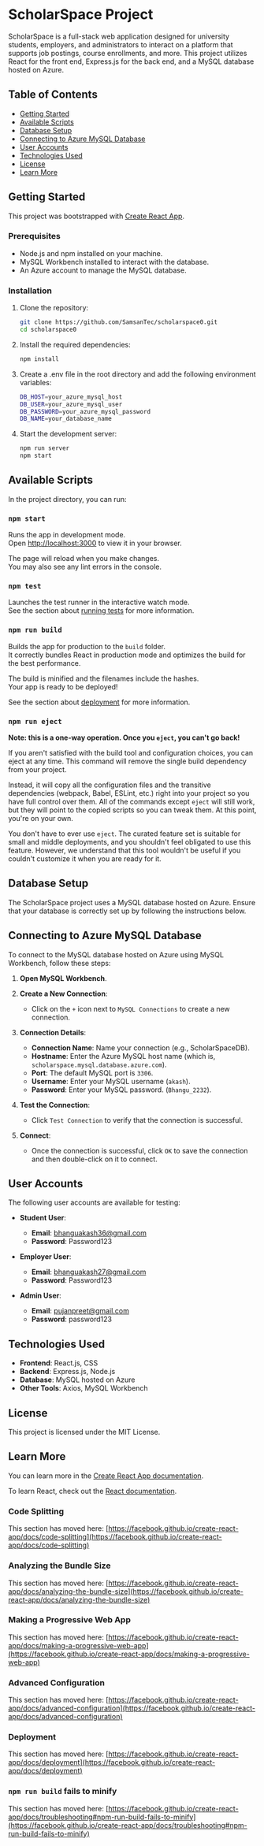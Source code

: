 # ScholarSpace Project

ScholarSpace is a full-stack web application designed for university students, employers, and administrators to interact on a platform that supports job postings, course enrollments, and more. This project utilizes React for the front end, Express.js for the back end, and a MySQL database hosted on Azure.

## Table of Contents

- [Getting Started](#getting-started)
- [Available Scripts](#available-scripts)
- [Database Setup](#database-setup)
- [Connecting to Azure MySQL Database](#connecting-to-azure-mysql-database)
- [User Accounts](#user-accounts)
- [Technologies Used](#technologies-used)
- [License](#license)
- [Learn More](#learn-more)

## Getting Started

This project was bootstrapped with [Create React App](https://github.com/facebook/create-react-app).

### Prerequisites

- Node.js and npm installed on your machine.
- MySQL Workbench installed to interact with the database.
- An Azure account to manage the MySQL database.

### Installation

1. Clone the repository:
   ```bash
   git clone https://github.com/SamsanTec/scholarspace0.git
   cd scholarspace0

2. Install the required dependencies:
   ```bash
   npm install

3. Create a .env file in the root      directory and add the following environment variables:
   ```bash
   DB_HOST=your_azure_mysql_host
   DB_USER=your_azure_mysql_user
   DB_PASSWORD=your_azure_mysql_password
   DB_NAME=your_database_name

4. Start the development server:
   ```bash
   npm run server
   npm start

## Available Scripts

In the project directory, you can run:

### `npm start`

Runs the app in development mode.  
Open [http://localhost:3000](http://localhost:3000) to view it in your browser.

The page will reload when you make changes.  
You may also see any lint errors in the console.

### `npm test`

Launches the test runner in the interactive watch mode.  
See the section about [running tests](https://facebook.github.io/create-react-app/docs/running-tests) for more information.

### `npm run build`

Builds the app for production to the `build` folder.  
It correctly bundles React in production mode and optimizes the build for the best performance.

The build is minified and the filenames include the hashes.  
Your app is ready to be deployed!

See the section about [deployment](https://facebook.github.io/create-react-app/docs/deployment) for more information.

### `npm run eject`

**Note: this is a one-way operation. Once you `eject`, you can't go back!**

If you aren't satisfied with the build tool and configuration choices, you can eject at any time. This command will remove the single build dependency from your project.

Instead, it will copy all the configuration files and the transitive dependencies (webpack, Babel, ESLint, etc.) right into your project so you have full control over them. All of the commands except `eject` will still work, but they will point to the copied scripts so you can tweak them. At this point, you're on your own.

You don't have to ever use `eject`. The curated feature set is suitable for small and middle deployments, and you shouldn't feel obligated to use this feature. However, we understand that this tool wouldn't be useful if you couldn't customize it when you are ready for it.

## Database Setup

The ScholarSpace project uses a MySQL database hosted on Azure. Ensure that your database is correctly set up by following the instructions below.

## Connecting to Azure MySQL Database

To connect to the MySQL database hosted on Azure using MySQL Workbench, follow these steps:

1. **Open MySQL Workbench**.

2. **Create a New Connection**:
   - Click on the `+` icon next to `MySQL Connections` to create a new connection.

3. **Connection Details**:
   - **Connection Name**: Name your connection (e.g., ScholarSpaceDB).
   - **Hostname**: Enter the Azure MySQL host name (which is, `scholarspace.mysql.database.azure.com`).
   - **Port**: The default MySQL port is `3306`.
   - **Username**: Enter your MySQL username (`akash`).
   - **Password**: Enter your MySQL password. (`Bhangu_2232`).

4. **Test the Connection**:
   - Click `Test Connection` to verify that the connection is successful.

5. **Connect**:
   - Once the connection is successful, click `OK` to save the connection and then double-click on it to connect.

## User Accounts

The following user accounts are available for testing:

- **Student User**:
  - **Email**: bhanguakash36@gmail.com
  - **Password**: Password123

- **Employer User**:
  - **Email**: bhanguakash27@gmail.com
  - **Password**: Password123

- **Admin User**:
  - **Email**: pujanpreet@gmail.com
  - **Password**: password123

## Technologies Used

- **Frontend**: React.js, CSS
- **Backend**: Express.js, Node.js
- **Database**: MySQL hosted on Azure
- **Other Tools**: Axios,  MySQL Workbench

## License

This project is licensed under the MIT License.

## Learn More

You can learn more in the [Create React App documentation](https://facebook.github.io/create-react-app/docs/getting-started).

To learn React, check out the [React documentation](https://reactjs.org/).

### Code Splitting

This section has moved here: [https://facebook.github.io/create-react-app/docs/code-splitting](https://facebook.github.io/create-react-app/docs/code-splitting)

### Analyzing the Bundle Size

This section has moved here: [https://facebook.github.io/create-react-app/docs/analyzing-the-bundle-size](https://facebook.github.io/create-react-app/docs/analyzing-the-bundle-size)

### Making a Progressive Web App

This section has moved here: [https://facebook.github.io/create-react-app/docs/making-a-progressive-web-app](https://facebook.github.io/create-react-app/docs/making-a-progressive-web-app)

### Advanced Configuration

This section has moved here: [https://facebook.github.io/create-react-app/docs/advanced-configuration](https://facebook.github.io/create-react-app/docs/advanced-configuration)

### Deployment

This section has moved here: [https://facebook.github.io/create-react-app/docs/deployment](https://facebook.github.io/create-react-app/docs/deployment)

### `npm run build` fails to minify

This section has moved here: [https://facebook.github.io/create-react-app/docs/troubleshooting#npm-run-build-fails-to-minify](https://facebook.github.io/create-react-app/docs/troubleshooting#npm-run-build-fails-to-minify)
